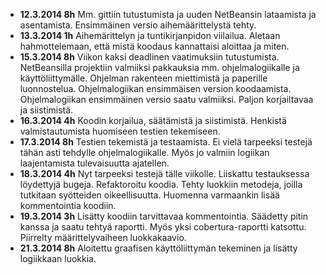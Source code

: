 - **12.3.2014 8h** Mm. gittiin tutustumista ja uuden NetBeansin lataamista ja asentamista. Ensimmäinen versio aihemäärittelystä tehty.
- **13.3.2014 1h** Aihemärittelyn ja tuntikirjanpidon viilailua. Aletaan hahmottelemaan, että mistä koodaus kannattaisi aloittaa ja miten.
- **15.3.2014 8h** Viikon kaksi deadlinen vaatimuksiin tutustumista. NetBeansilla projektiin valmiiksi pakkauksia mm. ohjelmalogiikalle ja käyttöliittymälle. Ohjelman rakenteen miettimistä ja paperille luonnostelua. Ohjelmalogiikan ensimmäisen version koodaamista. Ohjelmalogiikan ensimmäinen versio saatu valmiiksi. Paljon korjailtavaa ja siistimistä.
- **16.3.2014 4h** Koodin korjailua, säätämistä ja siistimistä. Henkistä valmistautumista huomiseen testien tekemiseen.
- **17.3.2014 8h** Testien tekemistä ja testaamista. Ei vielä tarpeeksi testejä tähän asti tehdylle ohjelmalogiikalle. Myös jo valmiin logiikan laajentamista tulevaisuutta ajatellen.
- **18.3.2014 4h** Nyt tarpeeksi testejä tälle viikolle. Liiskattu testauksessa löydettyjä bugeja. Refaktoroitu koodia. Tehty luokkiin metodeja, joilla tutkitaan syötteiden oikeellisuutta. Huomenna varmaankin lisää kommentointia koodiin.
- **19.3.2014 3h** Lisätty koodiin tarvittavaa kommentointia. Säädetty pitin kanssa ja saatu tehtyä raportti. Myös yksi cobertura-raportti katsottu. Piirrelty määrittelyvaiheen luokkakaavio.
- **21.3.2014 8h** Aloitettu graafisen käyttöliittymän tekeminen ja lisätty logiikkaan luokkia.